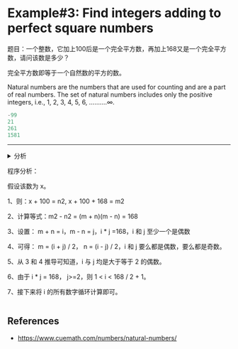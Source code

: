 # Example#3: Find integers adding to perfect square numbers

题目：一个整数，它加上100后是一个完全平方数，再加上168又是一个完全平方数，请问该数是多少？

完全平方数即等于一个自然数的平方的数。

Natural numbers are the numbers that are used for counting and are a part of real numbers. The set of natural numbers includes only the positive integers, i.e., 1, 2, 3, 4, 5, 6, ……….∞.

```python
-99
21
261
1581
```

---

<details>
<summary>分析<summary/>

程序分析：

假设该数为 x。

1、则：x + 100 = n2, x + 100 + 168 = m2

2、计算等式：m2 - n2 = (m + n)(m - n) = 168

3、设置： m + n = i，m - n = j，i * j =168，i 和 j 至少一个是偶数

4、可得： m = (i + j) / 2， n = (i - j) / 2，i 和 j 要么都是偶数，要么都是奇数。

5、从 3 和 4 推导可知道，i 与 j 均是大于等于 2 的偶数。

6、由于 i * j = 168， j>=2，则 1 < i < 168 / 2 + 1。

7、接下来将 i 的所有数字循环计算即可。
</details>

## References

- <https://www.cuemath.com/numbers/natural-numbers/>
